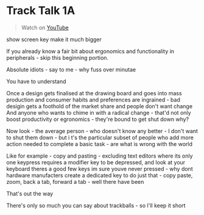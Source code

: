 # Track Talk 1A

> Watch on [YouTube]()

show screen key make it much bigger

If you already know a fair bit about ergonomics and functionality in peripherals - skip this beginning portion.

Absolute idiots - say to me - why fuss over minutae

You have to understand

Once a design gets finalised at the drawing board and goes into mass production and consumer habits and preferences are ingrained - bad desigin gets a foothold of the market share and people don't want change
And anyone who wants to chime in with a radical change - that'd not only boost productivity or egronomics - they're bound to get shut down why?

Now look - the average person - who doesn't know any better - I don't want to shut them down - but i t's the particular subset of people who add more action needed to complete a basic task - are what is wrong with the world

Like for example - copy and pasting - excluding text editors where its only one keypress
requires a modifier key to be depressed, and look at your keyboard theres a good few keys im sure youve never pressed - why dont hardware manufacters create a dedicated key to do just that - copy paste, zoom, back a tab, forward a tab - well there have been

That's out the way

There's only so much you can say about trackballs - so I'll keep it short
